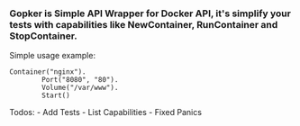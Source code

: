 ### Gopker is Simple API Wrapper for Docker API, it's simplify your tests with capabilities like NewContainer, RunContainer and StopContainer.

Simple usage example:

```
Container("nginx").
		Port("8080", "80").
		Volume("/var/www").
		Start()
```

Todos:
    - Add Tests
    - List Capabilities
    - Fixed Panics